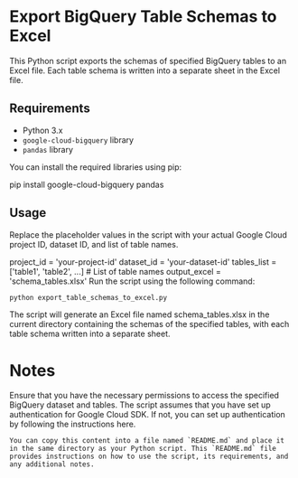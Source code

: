 # Export BigQuery Table Schemas to Excel

This Python script exports the schemas of specified BigQuery tables to an Excel file. Each table schema is written into a separate sheet in the Excel file.

## Requirements

- Python 3.x
- `google-cloud-bigquery` library
- `pandas` library

You can install the required libraries using pip:

pip install google-cloud-bigquery pandas

## Usage
Replace the placeholder values in the script with your actual Google Cloud project ID, dataset ID, and list of table names.

project_id = 'your-project-id'
dataset_id = 'your-dataset-id'
tables_list = ['table1', 'table2', ...]  # List of table names
output_excel = 'schema_tables.xlsx'
Run the script using the following command:

``` python
python export_table_schemas_to_excel.py
```

The script will generate an Excel file named schema_tables.xlsx in the current directory containing the schemas of the specified tables, with each table schema written into a separate sheet.

# Notes
Ensure that you have the necessary permissions to access the specified BigQuery dataset and tables.
The script assumes that you have set up authentication for Google Cloud SDK. If not, you can set up authentication by following the instructions here.

```
You can copy this content into a file named `README.md` and place it in the same directory as your Python script. This `README.md` file provides instructions on how to use the script, its requirements, and any additional notes.
```
